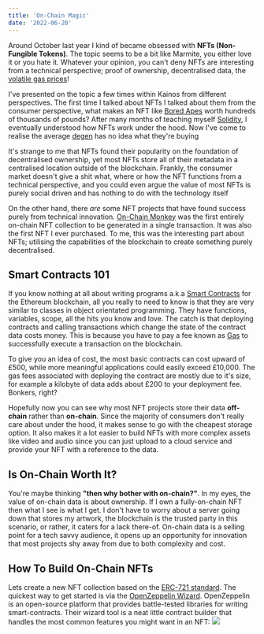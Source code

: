 ```yaml
---
title: 'On-Chain Magic'
date: '2022-06-20'
---
```


Around October last year I kind of became obsessed with **NFTs (Non-Fungible Tokens)**. The topic seems to be a bit like Marmite, you either love it or you hate it. Whatever your opinion, you can't deny NFTs are interesting from a technical perspective; proof of ownership, decentralised data, the [volatile gas prices](https://ycharts.com/indicators/ethereum_average_gas_price)!

I've presented on the topic a few times within Kainos from different perspectives. The first time I talked about NFTs I talked about them from the consumer perspective, what makes an NFT like [Bored Apes](https://opensea.io/collection/boredapeyachtclub) worth hundreds of thousands of pounds? After many months of teaching myself [Solidity](https://docs.soliditylang.org/en/v0.8.15/), I eventually understood how NFTs work under the hood. Now I've come to realise the average [degen](https://medium.datadriveninvestor.com/79-nft-crypto-words-you-need-to-know-the-crypto-nft-slang-dictionary-adcc39ad846b) has no idea what they're buying

It's strange to me that NFTs found their popularity on the foundation of decentralised ownership, yet most NFTs store all of their metadata in a centralised location outside of the blockchain. Frankly, the consumer market doesn't give a shit what, where or how the NFT functions from a technical perspective, and you could even argue the value of most NFTs is purely social driven and has nothing to do with the technology itself

On the other hand, there *are* some NFT projects that have found success purely from technical innovation. [On-Chain Monkey](https://onchainmonkey.com/) was the first entirely on-chain NFT collection to be generated in a single transaction. It was also the first NFT I ever purchased. To me, this was the interesting part about NFTs; utilising the capabilities of the blockchain to create something purely decentralised.

## Smart Contracts 101

If you know nothing at all about writing programs a.k.a [Smart Contracts](https://ethereum.org/en/developers/docs/smart-contracts/) for the Ethereum blockchain, all you really to need to know is that they are very similar to classes in object orientated programming. They have functions, variables, scope, all the hits you know and love. The catch is that deploying contracts and calling transactions which change the state of the contract data costs money. This is because you have to pay a fee known as [Gas](https://ethereum.org/en/developers/docs/gas/) to successfully execute a transaction on the blockchain.

To give you an idea of cost, the most basic contracts can cost upward of £500, while more meaningful applications could easily exceed £10,000. The gas fees associated with deploying the contract are mostly due to it's size, for example a kilobyte of data adds about £200 to your deployment fee. Bonkers, right?

Hopefully now you can see why most NFT projects store their data **off-chain** rather than **on-chain**. Since the majority of consumers don't really care about under the hood, it makes sense to go with the cheapest storage option. It also makes it a lot easier to build NFTs with more complex assets like video and audio since you can just upload to a cloud service and provide your NFT with a reference to the data.

## Is On-Chain Worth It?
You're maybe thinking **"then why bother with on-chain?"**. In my eyes, the value of on-chain data is about ownership. If I own a fully-on-chain NFT then what I see is what I get. I don't have to worry about a server going down that stores my artwork, the blockchain is the trusted party in this scenario, or rather, it caters for a lack there-of. On-chain data is a selling point for a tech savvy audience, it opens up an opportunity for innovation that most projects shy away from due to both complexity and cost. 

## How To Build On-Chain NFTs

Lets create a new NFT collection based on the [ERC-721 standard](https://eips.ethereum.org/EIPS/eip-721). The quickest way to get started is via the [OpenZeppelin Wizard](https://wizard.openzeppelin.com/#erc721). OpenZeppelin is an open-source platform that provides battle-tested libraries for writing smart-contracts. Their wizard tool is a neat little contract builder that handles the most common features you might want in an NFT:
![](/images/openzep.png)


